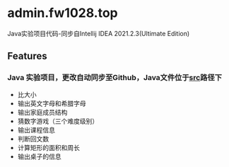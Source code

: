 # admin.fw1028.top

Java实验项目代码-同步自Intellij IDEA 2021.2.3(Ultimate Edition)

## Features

### Java 实验项目，更改自动同步至Github，Java文件位于[src](https://github.com/FW27623/admin.fw1028.top/tree/master/src)路径下

- 比大小
- 输出英文字母和希腊字母
- 输出家庭成员结构
- 猜数字游戏（三个难度级别）
- 输出课程信息
- 判断回文数
- 计算矩形的面积和周长
- 输出桌子的信息
